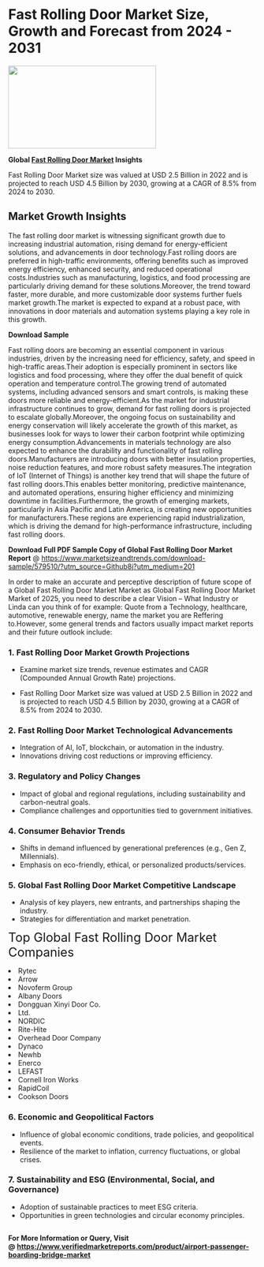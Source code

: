<H1>Fast Rolling Door Market Size, Growth and Forecast from 2024 - 2031</H1><img class="aligncenter size-medium wp-image-584254" src="https://thirdeyenews.in/wp-content/uploads/2024/09/Global-Market-Research-300x168.jpeg" alt="" width="300" height="168" /><p><strong>Global&nbsp;<a href="https://www.marketsizeandtrends.com/download-sample/579510/?utm_source=Github8j?utm_medium=201">Fast Rolling Door Market</a> Insights</strong></p><p>Fast Rolling Door Market size was valued at USD 2.5 Billion in 2022 and is projected to reach USD 4.5 Billion by 2030, growing at a CAGR of 8.5% from 2024 to 2030.</p><p><h2>Market Growth Insights</h2> <p>The fast rolling door market is witnessing significant growth due to increasing industrial automation, rising demand for energy-efficient solutions, and advancements in door technology.Fast rolling doors are preferred in high-traffic environments, offering benefits such as improved energy efficiency, enhanced security, and reduced operational costs.Industries such as manufacturing, logistics, and food processing are particularly driving demand for these solutions.Moreover, the trend toward faster, more durable, and more customizable door systems further fuels market growth.The market is expected to expand at a robust pace, with innovations in door materials and automation systems playing a key role in this growth.</p> <p><strong>Download Sample</strong></p> <p>Fast rolling doors are becoming an essential component in various industries, driven by the increasing need for efficiency, safety, and speed in high-traffic areas.Their adoption is especially prominent in sectors like logistics and food processing, where they offer the dual benefit of quick operation and temperature control.The growing trend of automated systems, including advanced sensors and smart controls, is making these doors more reliable and energy-efficient.As the market for industrial infrastructure continues to grow, demand for fast rolling doors is projected to escalate globally.Moreover, the ongoing focus on sustainability and energy conservation will likely accelerate the growth of this market, as businesses look for ways to lower their carbon footprint while optimizing energy consumption.Advancements in materials technology are also expected to enhance the durability and functionality of fast rolling doors.Manufacturers are introducing doors with better insulation properties, noise reduction features, and more robust safety measures.The integration of IoT (Internet of Things) is another key trend that will shape the future of fast rolling doors.This enables better monitoring, predictive maintenance, and automated operations, ensuring higher efficiency and minimizing downtime in facilities.Furthermore, the growth of emerging markets, particularly in Asia Pacific and Latin America, is creating new opportunities for manufacturers.These regions are experiencing rapid industrialization, which is driving the demand for high-performance infrastructure, including fast rolling doors.<p><span class=""><strong>Download Full PDF Sample Copy of Global Fast Rolling Door Market Report</strong> @ <a href="https://www.marketsizeandtrends.com/download-sample/579510/?utm_source=Github8j?utm_medium=201" target="_blank">https://www.marketsizeandtrends.com/download-sample/579510/?utm_source=Github8j?utm_medium=201</a></span></p><p>In order to make an accurate and perceptive description of future scope of a Global&nbsp;Fast Rolling Door Market Market as Global&nbsp;Fast Rolling Door Market Market of 2025, you need to describe a clear Vision &ndash; What Industry or Linda can you think of for example: Quote from a Technology, healthcare, automotive, renewable energy, name the market you are Reffering to.However, some general trends and factors usually impact market reports and their future outlook include:</p><h3>1.&nbsp;<strong>Fast Rolling Door Market Growth Projections</strong></h3><ul><li>Examine market size trends, revenue estimates and CAGR (Compounded Annual Growth Rate) projections.</li><li><p>Fast Rolling Door Market size was valued at USD 2.5 Billion in 2022 and is projected to reach USD 4.5 Billion by 2030, growing at a CAGR of 8.5% from 2024 to 2030.</p></li></ul><h3>2.&nbsp;<strong>Fast Rolling Door Market Technological Advancements</strong></h3><ul><li>Integration of AI, IoT, blockchain, or automation in the industry.</li><li>Innovations driving cost reductions or improving efficiency.</li></ul><h3>3.&nbsp;<strong>Regulatory and Policy Changes</strong></h3><ul><li>Impact of global and regional regulations, including sustainability and carbon-neutral goals.</li><li>Compliance challenges and opportunities tied to government initiatives.</li></ul><h3>4.&nbsp;<strong>Consumer Behavior Trends</strong></h3><ul><li>Shifts in demand influenced by generational preferences (e.g., Gen Z, Millennials).</li><li>Emphasis on eco-friendly, ethical, or personalized products/services.</li></ul><h3>5.&nbsp;<strong>Global Fast Rolling Door Market Competitive Landscape</strong></h3><ul><li>Analysis of key players, new entrants, and partnerships shaping the industry.</li><li>Strategies for differentiation and market penetration.</li></ul><p data-pm-slice="1 1 []"><span style="color: inherit; font-family: inherit; font-size: 25px;">Top Global Fast Rolling Door Market Companies</span></p><div class="" data-test-id=""><p><li>Rytec</li><li> Arrow</li><li> Novoferm Group</li><li> Albany Doors</li><li> Dongguan Xinyi Door Co.</li><li> Ltd.</li><li> NORDIC</li><li> Rite-Hite</li><li> Overhead Door Company</li><li> Dynaco</li><li> Newhb</li><li> Enerco</li><li> LEFAST</li><li> Cornell Iron Works</li><li> RapidCoil</li><li> Cookson Doors</li></p></div><h3>6.&nbsp;<strong>Economic and Geopolitical Factors</strong></h3><ul><li>Influence of global economic conditions, trade policies, and geopolitical events.</li><li>Resilience of the market to inflation, currency fluctuations, or global crises.</li></ul><h3>7.&nbsp;<strong>Sustainability and ESG (Environmental, Social, and Governance)</strong></h3><ul><li>Adoption of sustainable practices to meet ESG criteria.</li><li>Opportunities in green technologies and circular economy principles.</li></ul><h2><strong style="font-size: 14px;">For More Information or Query, Visit @&nbsp;</strong><a style="background-color: #ffffff; font-size: 14px;" href="https://www.marketsizeandtrends.com/report/fast-rolling-door-market/" target="_blank">https://www.verifiedmarketreports.com/product/airport-passenger-boarding-bridge-market</a></h2>